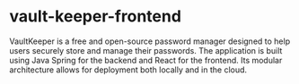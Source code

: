 # vault-keeper-frontend
VaultKeeper is a free and open-source password manager designed to help users securely store and manage their passwords. The application is built using Java Spring for the backend and React for the frontend. Its modular architecture allows for deployment both locally and in the cloud.

